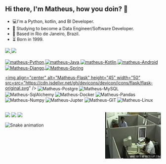 ## Hi there, I'm Matheus, how you doin? 👋

- 💻I'm a Python, kotlin, and BI Developer.
- 🧰 Studying to become a Data Engineer/Software Developer.
- 🔭 Based in Rio de Janeiro, Brazil.
- ⏳ Born in 1999.

<div align="leaft">
  <a href="https://github.com/matheusjunqueiradasilva">
  <img height="160em" src="https://github-readme-stats.vercel.app/api?username=matheusjunqueiradasilva&show_icons=true&theme=tokyonight&include_all_commits=true&count_private=true" />
  <img height="160em" src="https://github-readme-stats.vercel.app/api/top-langs/?username=matheusjunqueiradasilva&layout=compact&langs_count=7&theme=tokyonight"/>
</div>
  
<div style="display: inline_block"><br>  
  <img align="center" alt="matheus-Python" height="45"  width="50" src="https://cdn.jsdelivr.net/gh/devicons/devicon/icons/python/python-original.svg" />
   <img align="center" alt="matheus-Java" height="45"  width="50" src="https://cdn.jsdelivr.net/gh/devicons/devicon/icons/java/java-original-wordmark.svg" />
  <img align="center" alt="matheus-Kotlin" height="45"  width="50" src="https://cdn.jsdelivr.net/gh/devicons/devicon/icons/kotlin/kotlin-original.svg" />
  <img align="center" alt="matheus-Android" height="45"  width="50" src="https://cdn.jsdelivr.net/gh/devicons/devicon/icons/androidstudio/androidstudio-original-wordmark.svg" />
  <img align="center" alt="Matheus-Django" height="45" width="50" src="https://cdn.jsdelivr.net/gh/devicons/devicon/icons/django/django-plain.svg" />
  <img align="center" alt="Matheus-Spring" height="45" width="50" src="https://cdn.jsdelivr.net/gh/devicons/devicon/icons/spring/spring-original.svg">
  

  <img align="center" alt="Matheus-Flask"  height="45"  width="50" src=src="https://cdn.jsdelivr.net/gh/devicons/devicon/icons/flask/flask-original.svg"  />
  <img align="center" alt="Matheus-Postgre" height="45" width="50" src="https://cdn.jsdelivr.net/gh/devicons/devicon/icons/postgresql/postgresql-original.svg" />
  <img align="center" alt="Matheus-MySQL" height="45" width="50" src="https://cdn.jsdelivr.net/gh/devicons/devicon/icons/mysql/mysql-original.svg" />
  <img align="center" alt="Matheus-SqlAlchemy" height="45" width="50" src="https://cdn.jsdelivr.net/gh/devicons/devicon/icons/sqlalchemy/sqlalchemy-original.svg" /> 
  <img align="center" alt="Matheus-Docker" height="45" width="50" src="https://cdn.jsdelivr.net/gh/devicons/devicon/icons/docker/docker-original.svg" /> 
  <img align="center" alt="Matheus-Pandas" height="45" width="50" src="https://cdn.jsdelivr.net/gh/devicons/devicon/icons/pandas/pandas-original-wordmark.svg" />
  <img align="center" alt="Matheus-Numpy" height="45" width="50"  src="https://cdn.jsdelivr.net/gh/devicons/devicon/icons/numpy/numpy-original-wordmark.svg" />
  <img align="center" alt="Matheus-Jupter" height="45" width="50"  src="https://cdn.jsdelivr.net/gh/devicons/devicon/icons/jupyter/jupyter-original-wordmark.svg" />
  <img align="center" alt="Matheus-GIT" height="45" width="50" src="https://cdn.jsdelivr.net/gh/devicons/devicon/icons/git/git-original.svg" />
  <img align="center" alt="Matheus-Linux" height="45" width="50" src="https://cdn.jsdelivr.net/gh/devicons/devicon/icons/linux/linux-original.svg" />
</div><br>
  
<div>
 <img align="right" height="150" width="180" src="https://github.com/matheusjunqueiradasilva/MatheusJunqueiradaSilva/blob/master/2LbF.gif">
</div>
<div>
  <a href="https://www.linkedin.com/in/matheus-junqueira-dev/" target="_blank"><img src="https://img.shields.io/badge/linkedin-%230077B5.svg?&style=for-the-badge&logo=linkedin&logoColor=white"></a>
  <a href="https://www.facebook.com/matheusinho.junqueira" target="_blank"><img src = "https://img.shields.io/badge/facebook-%231877F2.svg?&style=for-the-badge&logo=facebook&logoColor=white"></a>
  <a href="mailto:matheusjunqueira.job@gmail.com" target="_blank"><img src ="https://img.shields.io/badge/Gmail-D14836?style=for-the-badge&logo=gmail&logoColor=white"></a>
  
  ![Snake animation](https://github.com/matheusjunqueiradasilva/matheusjunqueiradasilva/blob/output/github-contribution-grid-snake.svg)
  
</div>
